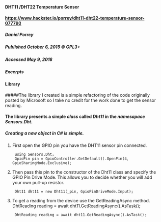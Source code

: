 #### DHT11 /DHT22 Temperature Sensor
#### https://www.hackster.io/porrey/dht11-dht22-temperature-sensor-077790
##### Daniel Porrey
##### Published October 6, 2015 © GPL3+
##### Accessed May 9, 2018

##### Excerpts
#### Library
#####The library I created is a simple refactoring of the code originally posted by Microsoft so I take no credit for the work done to get the sensor reading.

#### The library presents a simple *class* called *Dht11* in the *namesapace* *Sensors.Dht.* 
##### Creating a new object in C# is simple.
1. First open the GPIO pin you have the DHT11 sensor pin connected.

        using Sensors.Dht;
        GpioPin pin = GpioController.GetDefault().OpenPin(4, GpioSharingMode.Exclusive);
        
2. Then pass this pin to the constructor of the Dht11 class and specify the GPIO Pin Drive Mode. This allows you to decide whether you will add your own pull-up resistor.

        Dht11 dht11 = new Dht11(_pin, GpioPinDriveMode.Input);

3. To get a reading from the device use the GetReadingAsync method.
        DhtReading reading = await dht11.GetReadingAsync().AsTask();
        
        DhtReading reading = await dht11.GetReadingAsync().AsTask();
